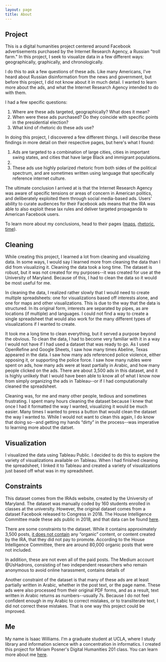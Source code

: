 ```yaml
---
layout: page
title: About
---
```


## Project

This is a digital humanities project centered around Facebook advertisements purchased by the Internet Research Agency, a Russian "troll farm." In this project, I seek to visualize data in a few different ways: geographically, graphically, and chronologically. 

I do this to ask a few questions of these ads. Like many Americans, I've heard about Russian disinformation from the news and government, but before this project, I did not know about it in much detail. I wanted to learn more about the ads, and what the Internet Research Agency intended to do with them. 

I had a few specific questions:

1. Where are these ads targeted, geographically? What does it mean?
2. When were these ads purchased? Do they coincide with specific points in the presidential election?
3. What kind of rhetoric do these ads use? 

In doing this project, I discovered a few different things. I will describe these findings in more detail on their respective pages, but here's what I found:

1. Ads are targeted to a combination of large cities, cities in important swing states, and cities that have large Black and immigrant populations.
2. 
3. These ads use highly polarized rhetoric from both sides of the political spectrum, and are sometimes written using language that specifically reference internet culture.

The ultimate conclusion I arrived at is that the Internet Research Agency was aware of specific tensions or areas of concern in American politics, and deliberately exploited them through social media-based ads. Users' ability to curate audiences for their Facebook ads means that the IRA was able to also exploit these lax rules and deliver targeted propaganda to American Facebook users.

To learn more about my conclusions, head to their pages ([maps](https://isawil.github.io/russian-ads/maps), [rhetoric](https://isawil.github.io/russian-ads/rhetoric), [time](https://isawil.github.io/russian-ads/time)).

## Cleaning

While creating this project, I learned a lot from cleaning and visualizing data. In some ways, I would say I learned more from cleaning the data than I did from visualizing it. Cleaning the data took a long time. The dataset is robust, but it was not created for my purposes--it was created for use at the University of Maryland. Because of this, I had to clean the data so it would be most useful for me. 

In cleaning the data, I realized rather slowly that I would need to create multiple spreadsheets: one for visualizations based off interests alone, and one for maps and other visualizations. This is due to the way that the data is structured. In its original form, interests are separated by pipes, as are locations (if multiple) and languages. I could not find a way to create a single spreadsheet that would also work for the many different types of visualizations if I wanted to create. 

It took me a long time to clean everything, but it served a purpose beyond the obvious. To clean the data, I had to become very familiar with it in a way I would not have if I had used a dataset that was ready to go. As I used OpenRefine and Google Sheets, I saw how many times Abeline, Texas appeared in the data. I saw how many ads referenced police violence, either opposing it, or supporting the police force. I saw how many rubles were spent on ads, how many ads were at least partially in Arabic, and how many people clicked on the ads. There are about 3,500 ads in this dataset, and it is highly unlikely that I would have been able to know all of what I know now from simply organizing the ads in Tableau--or if I had computationally cleaned the spreadsheet. 

Cleaning was, for me and many other people, tedious and sometimes frustrating. I spent many hours cleaning the dataset because I knew that once I had it formatted the way I wanted, visualizing it would be much easier. Many times I wanted to press a button that would clean the dataset the way I wanted to. While I would not want to clean this again, I do know that doing so--and getting my hands “dirty” in the process--was imperative to learning more about the datset.

## Visualization

I visualized the data using Tableau Public. I decided to do this to explore the variety of visualizations available on Tableau. When I had finished cleaning the spreadsheet, I linked it to Tableau and created a variety of visualizations just based off what was in my spreadsheet. 

## Constraints

This dataset comes from the IRAds website, created by the University of Maryland. The dataset was manually coded by 160 students enrolled in classes at the university. However, the original dataset comes from a dataset Facebook released to Congress in 2018. The House Intelligence Committee made these ads public in 2018, and that data can be found [here](https://intelligence.house.gov/social-media-content/social-media-advertisements.htm). 

There are some constraints to the dataset. While it contains approximately 3,500 posts, [it does not contain](https://www.recode.net/2018/5/10/17339864/congress-russia-advertisements-facebook-donald-trump-president) any “organic” content, or content created by the IRA, that they did not pay to promote. According to the House Intelligence Committee, there are around 80,000 organic posts that were not included. 

In addition, these are not even all of the paid posts. The Medium account @UsHadrons, consisting of two independent researchers who remain anonymous to avoid online harassment, contains details of 

Another constraint of the dataset is that many of these ads are at least partially written in Arabic, whether in the post text, or the page name. These ads were also processed from their original PDF forms, and as a result, text written in Arabic returns as numbers--usually 7s. Because I do not feel confident enough in my Arabic to correct mistakes, or to transliterate text, I did not correct these mistakes. That is one way this project could be improved.

## Me

My name is Isaac Williams. I'm a graduate student at UCLA, where I study library and information science with a concentration in informatics. I created this project for Miriam Posner's Digital Humanities 201 class. You can learn more about me [here](https://isawil.github.io).
